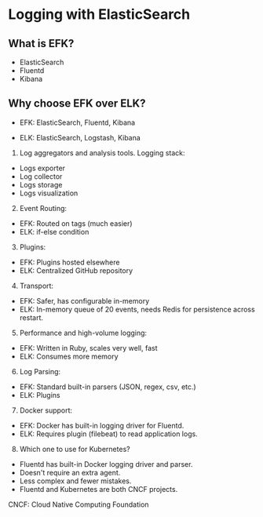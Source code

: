# Logging with ElasticSearch

## What is EFK?

- ElasticSearch
- Fluentd
- Kibana

## Why choose EFK over ELK?

- EFK: ElasticSearch, Fluentd, Kibana

- ELK: ElasticSearch, Logstash, Kibana

1. Log aggregators and analysis tools. Logging stack:

- Logs exporter
- Log collector
- Logs storage
- Logs visualization

2. Event Routing:

- EFK: Routed on tags (much easier)
- ELK: if-else condition

3. Plugins:

- EFK: Plugins hosted elsewhere
- ELK: Centralized GitHub repository

4. Transport:

- EFK: Safer, has configurable in-memory
- ELK: In-memory queue of 20 events, needs Redis for persistence across restart.

5. Performance and high-volume logging:

- EFK: Written in Ruby, scales very well, fast
- ELK: Consumes more memory

6. Log Parsing:

- EFK: Standard built-in parsers (JSON, regex, csv, etc.)
- ELK: Plugins

7. Docker support:

- EFK: Docker has built-in logging driver for Fluentd.
- ELK: Requires plugin (filebeat) to read application logs.

8. Which one to use for Kubernetes?

- Fluentd has built-in Docker logging driver and parser.
- Doesn't require an extra agent.
- Less complex and fewer mistakes.
- Fluentd and Kubernetes are both CNCF projects.

CNCF: Cloud Native Computing Foundation
